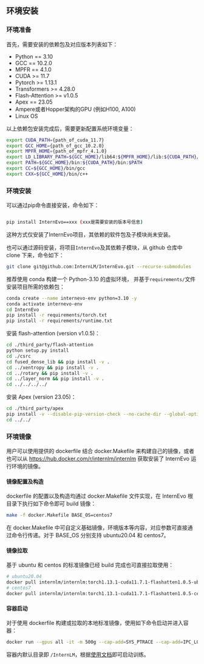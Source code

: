 ## 环境安装

### 环境准备
首先，需要安装的依赖包及对应版本列表如下：
- Python == 3.10
- GCC == 10.2.0
- MPFR == 4.1.0
- CUDA >= 11.7
- Pytorch >= 1.13.1
- Transformers >= 4.28.0
- Flash-Attention >= v1.0.5
- Apex == 23.05
- Ampere或者Hopper架构的GPU (例如H100, A100)
- Linux OS

以上依赖包安装完成后，需要更新配置系统环境变量：
```bash
export CUDA_PATH={path_of_cuda_11.7}
export GCC_HOME={path_of_gcc_10.2.0}
export MPFR_HOME={path_of_mpfr_4.1.0}
export LD_LIBRARY_PATH=${GCC_HOME}/lib64:${MPFR_HOME}/lib:${CUDA_PATH}/lib64:$LD_LIBRARY_PATH
export PATH=${GCC_HOME}/bin:${CUDA_PATH}/bin:$PATH
export CC=${GCC_HOME}/bin/gcc
export CXX=${GCC_HOME}/bin/c++
```

### 环境安装
可以通过pip命令直接安装，命令如下：
```bash

pip install InternEvo==xxx (xxx是需要安装的版本号信息)
```
这种方式仅安装了InternEvo项目，其依赖的软件包及子模块尚未安装。

也可以通过源码安装，将项目`InternEvo`及其依赖子模块，从 github 仓库中 clone 下来，命令如下：
```bash
git clone git@github.com:InternLM/InternEvo.git --recurse-submodules
```

推荐使用 conda 构建一个 Python-3.10 的虚拟环境， 并基于`requirements/`文件安装项目所需的依赖包：
```bash
conda create --name internevo-env python=3.10 -y
conda activate internevo-env
cd InternEvo
pip install -r requirements/torch.txt
pip install -r requirements/runtime.txt
```

安装 flash-attention (version v1.0.5)：
```bash
cd ./third_party/flash-attention
python setup.py install
cd ./csrc
cd fused_dense_lib && pip install -v .
cd ../xentropy && pip install -v .
cd ../rotary && pip install -v .
cd ../layer_norm && pip install -v .
cd ../../../../
```

安装 Apex (version 23.05)：
```bash
cd ./third_party/apex
pip install -v --disable-pip-version-check --no-cache-dir --global-option="--cpp_ext" --global-option="--cuda_ext" ./
cd ../../
```

### 环境镜像
用户可以使用提供的 dockerfile 结合 docker.Makefile 来构建自己的镜像，或者也可以从 https://hub.docker.com/r/internlm/internlm 获取安装了 InternEvo 运行环境的镜像。

#### 镜像配置及构造
dockerfile 的配置以及构造均通过 docker.Makefile 文件实现，在 InternEvo 根目录下执行如下命令即可 build 镜像：
``` bash
make -f docker.Makefile BASE_OS=centos7
```
在 docker.Makefile 中可自定义基础镜像，环境版本等内容，对应参数可直接通过命令行传递。对于 BASE_OS 分别支持 ubuntu20.04 和 centos7。

#### 镜像拉取
基于 ubuntu 和 centos 的标准镜像已经 build 完成也可直接拉取使用：

```bash
# ubuntu20.04
docker pull internlm/internlm:torch1.13.1-cuda11.7.1-flashatten1.0.5-ubuntu20.04
# centos7
docker pull internlm/internlm:torch1.13.1-cuda11.7.1-flashatten1.0.5-centos7
```

#### 容器启动
对于使用 dockerfile 构建或拉取的本地标准镜像，使用如下命令启动并进入容器：
```bash
docker run --gpus all -it -m 500g --cap-add=SYS_PTRACE --cap-add=IPC_LOCK --shm-size 20g --network=host --name myinternlm internlm/internlm:torch1.13.1-cuda11.7.1-flashatten1.0.5-centos7 bash
```
容器内默认目录即 `/InternLM`，根据[使用文档](./usage.md)即可启动训练。
